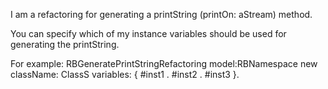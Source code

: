 I am a refactoring for generating a printString (printOn: aStream) method. You can specify which of my instance variables should be used for generating the printString.For example: RBGeneratePrintStringRefactoring model:RBNamespace new className: ClassS variables: { #inst1 . #inst2 . #inst3 }.